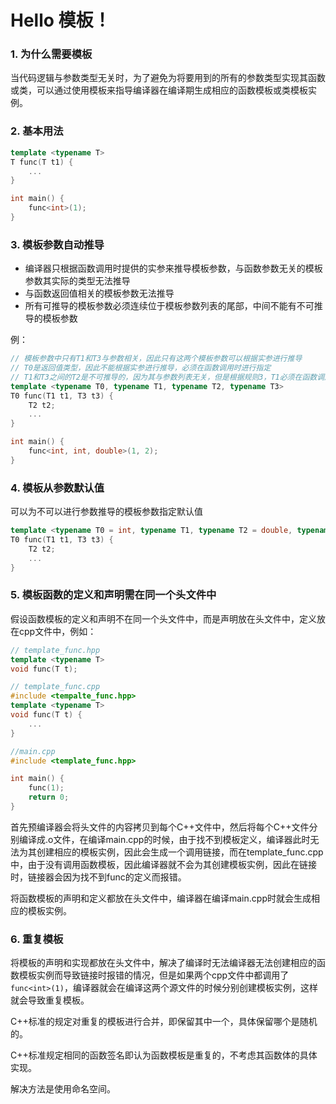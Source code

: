 # Hello 模板！

### 1. 为什么需要模板

当代码逻辑与参数类型无关时，为了避免为将要用到的所有的参数类型实现其函数或类，可以通过使用模板来指导编译器在编译期生成相应的函数模板或类模板实例。

### 2. 基本用法

```C++
template <typename T>
T func(T t1) {
    ...
}

int main() {
    func<int>(1);
}
```

### 3. 模板参数自动推导

+ 编译器只根据函数调用时提供的实参来推导模板参数，与函数参数无关的模板参数其实际的类型无法推导
+ 与函数返回值相关的模板参数无法推导
+ 所有可推导的模板参数必须连续位于模板参数列表的尾部，中间不能有不可推导的模板参数

例：

```c++
// 模板参数中只有T1和T3与参数相关，因此只有这两个模板参数可以根据实参进行推导
// T0是返回值类型，因此不能根据实参进行推导，必须在函数调用时进行指定
// T1和T3之间的T2是不可推导的，因为其与参数列表无关，但是根据规则3，T1必须在函数调用时指定其参数，即使T1的实际类型可以推导出来
template <typename T0, typename T1, typename T2, typename T3>
T0 func(T1 t1, T3 t3) {
    T2 t2;
    ...
}

int main() {
    func<int, int, double>(1, 2);
}
```

### 4. 模板从参数默认值

可以为不可以进行参数推导的模板参数指定默认值

```c++
template <typename T0 = int, typename T1, typename T2 = double, typename T3>
T0 func(T1 t1, T3 t3) {
    T2 t2;
    ...
}
```

### 5. 模板函数的定义和声明需在同一个头文件中

假设函数模板的定义和声明不在同一个头文件中，而是声明放在头文件中，定义放在cpp文件中，例如：

```c++
// template_func.hpp
template <typename T>
void func(T t);
```

```c++
// template_func.cpp
#include <tempalte_func.hpp>
template <typename T>
void func(T t) {
    ...
}
```

```c++
//main.cpp
#include <template_func.hpp>

int main() {
    func(1);
    return 0;
}
```

首先预编译器会将头文件的内容拷贝到每个C++文件中，然后将每个C++文件分别编译成.o文件，在编译main.cpp的时候，由于找不到模板定义，编译器此时无法为其创建相应的模板实例，因此会生成一个调用链接，而在template_func.cpp中，由于没有调用函数模板，因此编译器就不会为其创建模板实例，因此在链接时，链接器会因为找不到func<int>的定义而报错。

将函数模板的声明和定义都放在头文件中，编译器在编译main.cpp时就会生成相应的模板实例。

### 6. 重复模板

将模板的声明和实现都放在头文件中，解决了编译时无法编译器无法创建相应的函数模板实例而导致链接时报错的情况，但是如果两个cpp文件中都调用了`func<int>(1)`，编译器就会在编译这两个源文件的时候分别创建模板实例，这样就会导致重复模板。

C++标准的规定对重复的模板进行合并，即保留其中一个，具体保留哪个是随机的。

C++标准规定相同的函数签名即认为函数模板是重复的，不考虑其函数体的具体实现。

解决方法是使用命名空间。

